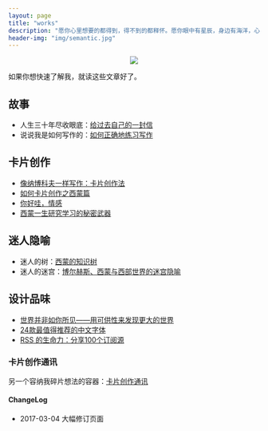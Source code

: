 ```yaml
---
layout: page
title: "works"
description: "愿你心里想要的都得到，得不到的都释怀。愿你眼中有星辰，身边有海洋，心里有阳光。 "
header-img: "img/semantic.jpg"
---
```



<center>
    <p><img src="http://7xlfkx.com1.z0.glb.clouddn.com/white2.jpg" align="center"></p>
</center>


如果你想快速了解我，就读这些文章好了。


## 故事

* 人生三十年尽收眼底：[给过去自己的一封信](http://www.cnfeat.com/blog/2017/03/03/a-letter-to-myself-in-that-past/)
* 说说我是如何写作的：[如何正确地练习写作](http://www.jianshu.com/p/2621444b619d)

## 卡片创作

* [像纳博科夫一样写作：卡片创作法](http://www.cnfeat.com/blog/2016/11/20/NabokovWriteStyle/)
* [如何卡片创作之西蒙篇](http://www.cnfeat.com/blog/2016/12/21/CardWriteSimon/)
* [你好哇，情感](http://www.cnfeat.com/blog/2017/02/16/HelloEmotion/)
* [西蒙一生研究学习的秘密武器](http://www.cnfeat.com/blog/2016/12/13/BestVSGood/)

## 迷人隐喻

* 迷人的树：[西蒙的知识树](http://www.cnfeat.com/blog/2017/01/05/SimonKnowlegeTree/)
* 迷人的迷宫：[博尔赫斯、西蒙与西部世界的迷宫隐喻](http://www.cnfeat.com/blog/2016/12/05/SimonWestworldMaze/)


## 设计品味

- [世界并非如你所见——用可供性来发现更大的世界](http://www.jianshu.com/p/6f1404e0240d)
- [24款最值得推荐的中文字体](http://cnfeat.com/blog/2015/05/22/a-24-chinese-fonts/)
- [RSS 的生命力：分享100个订阅源](http://www.cnfeat.com/blog/2016/01/29/100Subscription/)

### 卡片创作通讯

另一个容纳我碎片想法的容器：[卡片创作通讯](http://mesule.com/)

#### ChangeLog

- 2017-03-04 大幅修订页面








